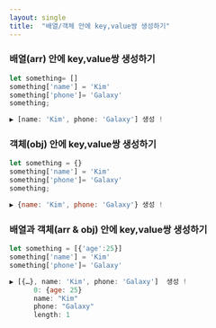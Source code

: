 ```yaml
---
layout: single
title:  "배열/객체 안에 key,value쌍 생성하기"
---
```


### 배열(arr) 안에 key,value쌍 생성하기

```javascript
let something= []
something['name'] = 'Kim'
something['phone']= 'Galaxy'
something;

▶️ [name: 'Kim', phone: 'Galaxy'] 생성 !
```



### 객체(obj) 안에 key,value쌍 생성하기

```javascript
let something = {}
something['name'] = 'Kim'
something['phone']= 'Galaxy'
something;

▶️ {name: 'Kim', phone: 'Galaxy'} 생성 !
```



### 배열과 객체(arr & obj) 안에 key,value쌍 생성하기

```javascript
let something = [{'age':25}]
something['name'] = 'Kim'
something['phone']= 'Galaxy'

▶️ [{…}, name: 'Kim', phone: 'Galaxy']  생성 !
	  0: {age: 25}
	  name: "Kim"
	  phone: "Galaxy"
	  length: 1
```

